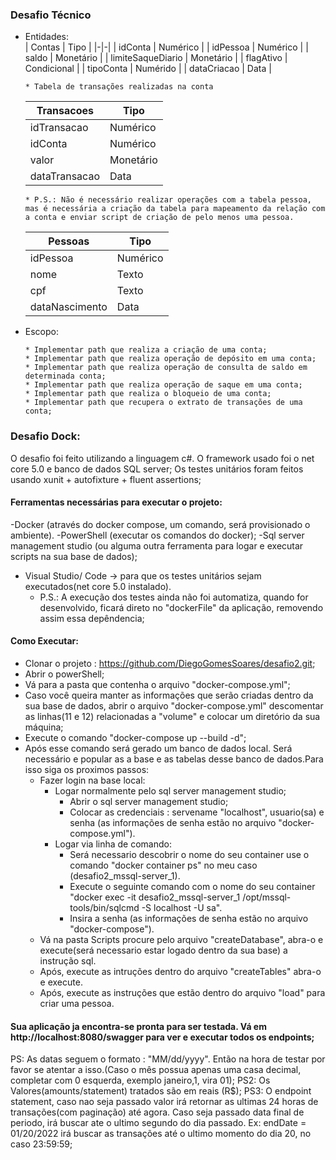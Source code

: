 ### Desafio Técnico  
  - Entidades:   
    | Contas | Tipo |
    |-|-|
    | idConta | Numérico |
    | idPessoa | Numérico |
    | saldo | Monetário |
    | limiteSaqueDiario | Monetário |
    | flagAtivo | Condicional |
    | tipoConta | Numérido |
    | dataCriacao | Data |

    ```
    * Tabela de transações realizadas na conta
    ```
    | Transacoes | Tipo |
    |-|-|
    | idTransacao | Numérico |
    | idConta | Numérico |
    | valor | Monetário |
    | dataTransacao | Data |

    ```
    * P.S.: Não é necessário realizar operações com a tabela pessoa, mas é necessária a criação da tabela para mapeamento da relação com a conta e enviar script de criação de pelo menos uma pessoa.
    ```

    | Pessoas | Tipo |
    |-|-|
    | idPessoa | Numérico |
    | nome | Texto |
    | cpf | Texto |
    | dataNascimento | Data |    

  - Escopo:
    ```
    * Implementar path que realiza a criação de uma conta;
    * Implementar path que realiza operação de depósito em uma conta;
    * Implementar path que realiza operação de consulta de saldo em determinada conta;
    * Implementar path que realiza operação de saque em uma conta;
    * Implementar path que realiza o bloqueio de uma conta;
    * Implementar path que recupera o extrato de transações de uma conta;
    ```

### Desafio Dock:
O desafio foi feito utilizando a linguagem c#.
O framework usado foi o net core 5.0 e banco de dados SQL server;
Os testes unitários foram feitos usando xunit + autofixture + fluent assertions;

#### Ferramentas necessárias para executar o projeto:
 -Docker (através do docker compose, um comando, será provisionado o ambiente).
 -PowerShell (executar os comandos do docker);
 -Sql server management studio (ou alguma outra ferramenta para logar e executar scripts na sua base de dados);
 - Visual Studio/ Code -> para que os testes unitários sejam executados(net core 5.0 instalado).  
    * P.S.: A execução dos testes ainda não foi automatiza, quando for desenvolvido, ficará direto no "dockerFile" da aplicação, removendo assim essa depêndencia;   
	
#### Como Executar:
- Clonar o projeto : https://github.com/DiegoGomesSoares/desafio2.git;
- Abrir o powerShell;
- Vá para a pasta que contenha o arquivo "docker-compose.yml";
- Caso você queira manter as informações que serão criadas dentro da sua base de dados, abrir o arquivo "docker-compose.yml" descomentar as linhas(11 e 12) relacionadas a "volume" e colocar um diretório da sua máquina;
- Execute o comando "docker-compose up --build -d";
- Após esse comando será gerado um banco de dados local. Será necessário e popular as a base e as tabelas desse banco de dados.Para isso siga os proximos passos:
	- Fazer login na base local:
		- Logar normalmente pelo sql server management studio;
		  - Abrir o sql server management studio;
		  - Colocar as credenciais : servename "localhost", usuario(sa) e senha (as informações de senha estão no arquivo "docker-compose.yml").
	    - Logar via linha de comando:
			- Será necessario descobrir o nome do seu container use o comando "docker container ps" no meu caso (desafio2_mssql-server_1).
			- Execute o seguinte comando com o nome do seu container "docker exec -it desafio2_mssql-server_1 /opt/mssql-tools/bin/sqlcmd -S localhost -U sa".
			- Insira a senha (as informações de senha estão no arquivo "docker-compose").
	- Vá na pasta Scripts procure pelo arquivo "createDatabase", abra-o e execute(será necessario estar logado dentro da sua base) a instrução sql.
	- Após, execute as intruções dentro do arquivo  "createTables" abra-o  e execute.
	- Após, execute as instruções que estão dentro do arquivo "load" para criar uma pessoa.
	
#### Sua aplicação ja encontra-se pronta para ser testada. Vá em http://localhost:8080/swagger para ver e executar todos os endpoints;

PS: As datas seguem o formato : "MM/dd/yyyy". Então na hora de testar por favor se atentar a isso.(Caso o mês possua apenas uma casa decimal, completar com 0 esquerda, exemplo janeiro,1, vira 01);
PS2: Os Valores(amounts/statement) tratados são em reais (R$);
PS3: O endpoint statement, caso nao seja passado valor irá retornar as ultimas 24 horas de transações(com paginação) até agora.
	Caso seja passado data final de periodo, irá buscar ate o ultimo segundo do dia passado. Ex: endDate = 01/20/2022 irá buscar as transações até o ultimo momento do dia 20, no caso 23:59:59;
